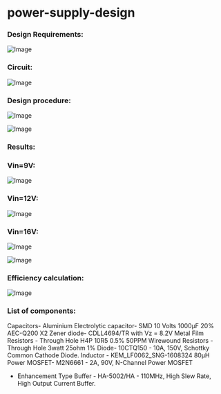 # power-supply-design
### **Design Requirements:**


![Image](https://github.com/users/NaorBalas/projects/4/assets/162509440/2ecadf99-8e21-40d5-b16e-d4a1f3174972)

### **Circuit:**


![Image](https://github.com/users/NaorBalas/projects/4/assets/162509440/e396f067-6f98-4830-b08c-5ebb20d96d3e)

### **Design procedure:**


![Image](https://github.com/users/NaorBalas/projects/4/assets/162509440/d42059b6-1840-43c7-a795-c755163af17e)


![Image](https://github.com/users/NaorBalas/projects/4/assets/162509440/701290e4-5c73-491e-913b-cd428a439307)

### **Results:**


### **Vin=9V:**


![Image](https://github.com/users/NaorBalas/projects/4/assets/162509440/0735e8b9-32ce-44c2-847a-a47bfabf67a7)

### **Vin=12V:**



![Image](https://github.com/users/NaorBalas/projects/4/assets/162509440/386500b4-0338-4366-ab82-a630d66ab5c5)

### **Vin=16V:**


![Image](https://github.com/users/NaorBalas/projects/4/assets/162509440/d9be74ea-b212-4232-8fd7-c75314b5ad00)



![Image](https://github.com/users/NaorBalas/projects/4/assets/162509440/3f402f98-9335-4c42-93f4-d2711cc91504)

### **Efficiency calculation:**



![Image](https://github.com/users/NaorBalas/projects/4/assets/162509440/c8fecc92-f597-49b4-9e34-354cb8346582)

### **List of components:**

Capacitors- Aluminium Electrolytic capacitor- SMD 10 Volts
1000μF 20% AEC-Q200 X2
Zener diode- CDLL4694/TR with Vz = 8.2V
Metal Film Resistors - Through Hole H4P 10R5 0.5% 50PPM
Wirewound Resistors - Through Hole 3watt 25ohm 1%
Diode- 10CTQ150 - 10A, 150V, Schottky Common Cathode
Diode.
Inductor - KEM_LF0062_SNG-1608324 80μH
Power MOSFET- M2N6661 - 2A, 90V, N-Channel Power MOSFET
- Enhancement Type
Buffer - HA-5002/HA - 110MHz, High Slew Rate, High Output
Current Buffer.
